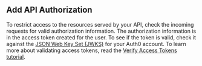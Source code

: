 ## Add API Authorization

To restrict access to the resources served by your API, check the incoming requests for valid authorization information. 
The authorization information is in the access token created for the user. To see if the token is valid, check it against the [JSON Web Key Set (JWKS)](/jwks) for your Auth0 account. To learn more about validating access tokens, read the [Verify Access Tokens tutorial](/api-auth/tutorials/verify-access-token).